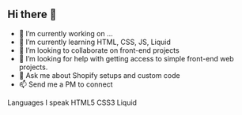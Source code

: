 ## Hi there 👋

- 🔭 I’m currently working on ...
- 🌱 I’m currently learning HTML, CSS, JS, Liquid
- 👯 I’m looking to collaborate on front-end projects
- 🤔 I’m looking for help with getting access to simple front-end web projects.
- 💬 Ask me about Shopify setups and custom code
- 📫 Send me a PM to connect

Languages I speak
HTML5 CSS3 Liquid

